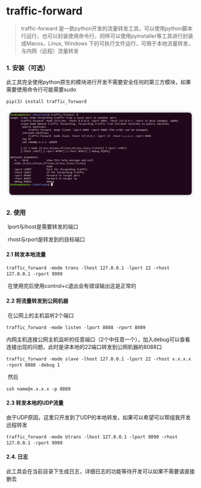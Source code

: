 # traffic-forward

>traffic-forward 是一款python开发的流量转发工具，可以使用python脚本行运行，也可以封装使用命令行，同样可以使用pyinstaller等工具进行封装成Macos，Linux, Windows 下的可执行文件运行，可用于本地流量转发，与内网（远程）流量转发

### 1. 安装（可选）

​	此工具完全使用python原生的模块进行开发不需要安全任何的第三方模块，如果需要使用命令行可能需要sudo

```
pip(3) install traffic_forward
```

![image-20221215192747158](https://raw.githubusercontent.com/doudoudedi/blog-img/master/uPic/image-20221215192747158.png)

### 2. 使用

​	lport与lhost是需要转发的端口

​	rhost与rport是转发到的目标端口

#### 2.1 转发本地流量

```
traffic_forward -mode trans -lhost 127.0.0.1 -lport 22 -rhost 127.0.0.1 -rport 9999
```


​	在使用完后使用control+c退出会有错误输出这是正常的	

#### 2.2 将流量转发到公网机器

​	在公网上的主机监听2个端口

```
traffic_forward -mode listen -lport 8088 -rport 8089
```

​	内网主机连接公网主机监听的任意端口（2个中任意一个），加入debug可以查看连接出现的问题，此时是讲本地的22端口转发到公网机器的8088口

```
traffic_forward -mode slave -lhost 127.0.0.1 -lport 22 -rhost x.x.x.x -rport 8088 -debug 1
```

​	然后

```
ssh name@x.x.x.x -p 8089
```



#### 2.3 转发本地的UDP流量

​	由于UDP原因，这里只开发到了UDP的本地转发，如果可以希望可以帮组我开发远程转发

```
traffic_forward -mode Utrans -lhost 127.0.0.1 -lport 8090 -rhost 127.0.0.1 -rport 9999
```



#### 2.4. 日志

​	此工具会在当前目录下生成日志，详细日志的功能等待开发可以如果不需要请直接删去

